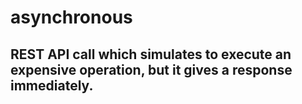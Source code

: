 # asynchronous

## REST API call which simulates to execute an expensive operation, but it gives a response immediately.
